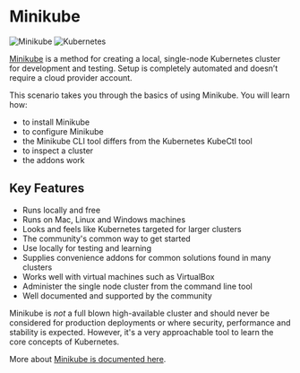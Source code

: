 # Minikube #

![Minikube](/javajon/courses/kubernetes-fundamentals/minikube/assets/minikube.png "Minikube")
![Kubernetes](/javajon/courses/kubernetes-fundamentals/minikube/assets/kubernetes.png "Kubernetes")

[Minikube](https://kubernetes.io/docs/setup/minikube/) is a method for creating a local, single-node Kubernetes cluster for development and testing. Setup is completely automated and doesn’t require a cloud provider account.

This scenario takes you through the basics of using Minikube. You will learn how:

- to install Minikube
- to configure Minikube
- the Minikube CLI tool differs from the Kubernetes KubeCtl tool
- to inspect a cluster
- the addons work

## Key Features ##

- Runs locally and free
- Runs on Mac, Linux and Windows machines
- Looks and feels like Kubernetes targeted for larger clusters
- The community's common way to get started
- Use locally for testing and learning
- Supplies convenience addons for common solutions found in many clusters
- Works well with virtual machines such as VirtualBox
- Administer the single node cluster from the command line tool
- Well documented and supported by the community

Minikube is _not_ a full blown high-available cluster and should never be considered for production deployments or where security, performance and stability is expected. However, it's a very approachable tool to learn the core concepts of Kubernetes.

More about [Minikube is documented here](https://kubernetes.io/docs/setup/minikube/).
